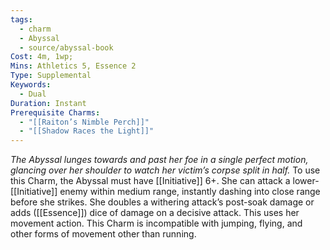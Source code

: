 ```yaml
---
tags:
  - charm
  - Abyssal
  - source/abyssal-book
Cost: 4m, 1wp; 
Mins: Athletics 5, Essence 2
Type: Supplemental
Keywords:
  - Dual
Duration: Instant
Prerequisite Charms:
  - "[[Raiton’s Nimble Perch]]"
  - "[[Shadow Races the Light]]"
---
```

*The Abyssal lunges towards and past her foe in a single perfect motion, glancing over her shoulder to watch her victim’s corpse split in half.*
To use this Charm, the Abyssal must have [[Initiative]] 6+. She can attack a lower-[[Initiative]] enemy within medium range, instantly dashing into close range before she strikes. She doubles a withering attack’s post-soak damage or adds ([[Essence]]) dice of damage on a decisive attack. This uses her movement action.
This Charm is incompatible with jumping, flying, and other forms of movement other than running.